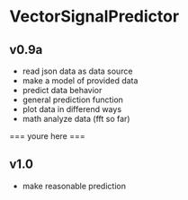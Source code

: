 # VectorSignalPredictor

## v0.9a
+ read json data as data source
+ make a model of provided data
+ predict data behavior
+ general prediction function
+ plot data in differend ways
+ math analyze data (fft so far)

=== youre here ===


## v1.0
- make reasonable prediction

